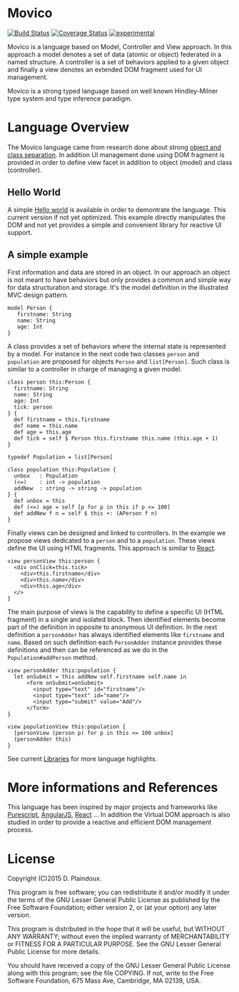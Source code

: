 Movico 
======

[![Build Status](https://travis-ci.org/d-plaindoux/movico.svg)](https://travis-ci.org/d-plaindoux/movico) 
[![Coverage Status](https://coveralls.io/repos/d-plaindoux/movico/badge.png?branch=master)](https://coveralls.io/r/d-plaindoux/movico?branch=master) 
[![experimental](http://badges.github.io/stability-badges/dist/experimental.svg)](http://github.com/badges/stability-badges)

Movico is a language based on Model, Controller and View approach.  In
this  approach  a model  denotes  a set  of  data  (atomic or  object)
federated in  a named  structure. A controller  is a set  of behaviors
applied to a  given object and finally a view  denotes an extended DOM
fragment used for UI management.

Movico is a  strong typed language based on  well known Hindley-Milner
type system and type inference paradigm.

Language Overview
=================

The Movico language  came from research done about  strong [object and
class   separation](http://d.plaindoux.free.fr/clump/index.html).   In
addition UI management done using DOM fragment is provided in order to
define  view   facet  in   addition  to   object  (model)   and  class
(controller).

Hello World
-----------

A simple [Hello world](http://d.plaindoux.free.fr/movico/examples/helloWorld.html) 
is available in order to demontrate the language. This current version 
if not yet optimized. This example directly manipulates the DOM and not
yet provides a simple and convenient library for reactive UI support.

A simple example
-----------------

First information and data are stored in an object. In our approach an
object is not  meant to have behaviors but only  provides a common and
simple  way  for  data  structuration and  storage.   It's  the  model
definition in the illustrated MVC design pattern.

```
model Person {
   firstname: String
   name: String
   age: Int
}
```

A  class provides  a  set of  behaviors where  the  internal state  is
represented by  a model.  For instance  in the  next code  two classes
`person`  and  `population`  are  proposed for  objects  `Person`  and
`list[Person]`. Such class is similar to a controller in charge of managing
a given model.

```
class person this:Person {  
  firstname: String
  name: String
  age: Int
  tick: person
} {
  def firstname = this.firstname
  def name = this.name
  def age = this.age
  def tick = self $ Person this.firstname this.name (this.age + 1)
}

typedef Population = list[Person]

class population this:Population {
  unbox   : Population
  (<=)    : int -> population
  addNew  : string -> string -> population
} {
  def unbox = this
  def (<=) age = self [p for p in this if p <= 100]
  def addNew f n = self $ this +: (APerson f n)
}
```

Finally  views can  be  designed  and linked  to  controllers. In  the
example  we   propose  views  dedicated   to  a  `person`  and   to  a
`population`. These  views define  the UI  using HTML  fragments. This
approach is  similar to [React](http://facebook.github.io/react/).

```
view personView this:person {
  <div onClick=this.tick> 
    <div>this.firstname</div>
    <div>this.name</div>
    <div>this.age</div>
  </>
}
```

The main  purpose of views is  the capability to define  a specific UI
(HTML  fragment) in  a  single and  isolated  block.  Then  identified
elements become  part of  the definition in  opposite to  anonymous UI
definition.   In  the  next  definition  a  `personAdder`  has  always
identified  elements  like  `firstname`  and  `name`.  Based  on  such
definition each `PersonAdder` instance  provides these definitions and
then can be referenced as we do in the `Population#addPerson` method.

```
view personAdder this:population {
  let onSubmit = this addNew self.firstname self.name in
      <form onSubmit=onSubmit>
        <input type="text" id="firstname"/>
        <input type="text" id="name"/>
        <input type="submit" value="Add"/>
      </form>   
}

view populationView this:population {
  [personView (person p) for p in this <= 100 unbox]
  (personAdder this)
}
```

See current [Libraries](https://github.com/d-plaindoux/movico/tree/master/mvc-lib)
for more language highlights.

More informations and References
================================

This language has been inspired  by major projects and frameworks like
[Purescript](https://github.com/purescript/purescript),
[AngularJS](https://angularjs.org),
[React](http://facebook.github.io/react/) ...  In addition the Virtual
DOM  approach is  also  studied in  order to  provide  a reactive  and
efficient DOM management process.

License
=======

Copyright (C)2015 D. Plaindoux.

This program is  free software; you can redistribute  it and/or modify
it  under the  terms  of  the GNU  Lesser  General  Public License  as
published by  the Free Software  Foundation; either version 2,  or (at
your option) any later version.

This program  is distributed in the  hope that it will  be useful, but
WITHOUT   ANY  WARRANTY;   without  even   the  implied   warranty  of
MERCHANTABILITY  or FITNESS  FOR  A PARTICULAR  PURPOSE.  See the  GNU
Lesser General Public License for more details.

You  should have  received a  copy of  the GNU  Lesser General  Public
License along with  this program; see the file COPYING.  If not, write
to the  Free Software Foundation,  675 Mass Ave, Cambridge,  MA 02139,
USA.




